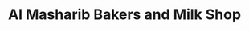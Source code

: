 ---
title: "Al Masharib Bakers and Milk Shop"
url: /karachi/al-masharib-bakers-and-milk-shop/
shop: Bäckerei
---